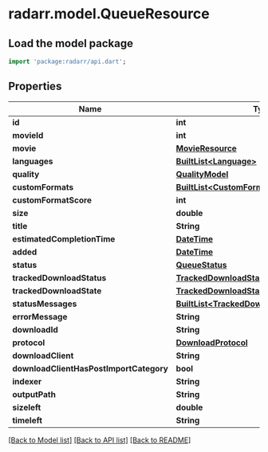 # radarr.model.QueueResource

## Load the model package
```dart
import 'package:radarr/api.dart';
```

## Properties
Name | Type | Description | Notes
------------ | ------------- | ------------- | -------------
**id** | **int** |  | [optional] 
**movieId** | **int** |  | [optional] 
**movie** | [**MovieResource**](MovieResource.md) |  | [optional] 
**languages** | [**BuiltList&lt;Language&gt;**](Language.md) |  | [optional] 
**quality** | [**QualityModel**](QualityModel.md) |  | [optional] 
**customFormats** | [**BuiltList&lt;CustomFormatResource&gt;**](CustomFormatResource.md) |  | [optional] 
**customFormatScore** | **int** |  | [optional] 
**size** | **double** |  | [optional] 
**title** | **String** |  | [optional] 
**estimatedCompletionTime** | [**DateTime**](DateTime.md) |  | [optional] 
**added** | [**DateTime**](DateTime.md) |  | [optional] 
**status** | [**QueueStatus**](QueueStatus.md) |  | [optional] 
**trackedDownloadStatus** | [**TrackedDownloadStatus**](TrackedDownloadStatus.md) |  | [optional] 
**trackedDownloadState** | [**TrackedDownloadState**](TrackedDownloadState.md) |  | [optional] 
**statusMessages** | [**BuiltList&lt;TrackedDownloadStatusMessage&gt;**](TrackedDownloadStatusMessage.md) |  | [optional] 
**errorMessage** | **String** |  | [optional] 
**downloadId** | **String** |  | [optional] 
**protocol** | [**DownloadProtocol**](DownloadProtocol.md) |  | [optional] 
**downloadClient** | **String** |  | [optional] 
**downloadClientHasPostImportCategory** | **bool** |  | [optional] 
**indexer** | **String** |  | [optional] 
**outputPath** | **String** |  | [optional] 
**sizeleft** | **double** |  | [optional] 
**timeleft** | **String** |  | [optional] 

[[Back to Model list]](../README.md#documentation-for-models) [[Back to API list]](../README.md#documentation-for-api-endpoints) [[Back to README]](../README.md)



